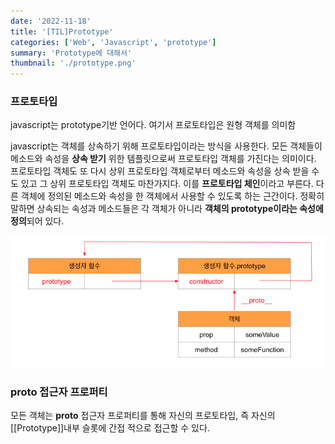 ```yaml
---
date: '2022-11-18'
title: '[TIL]Prototype'
categories: ['Web', 'Javascript', 'prototype']
summary: 'Prototype에 대해서'
thumbnail: './prototype.png'
---
```


### 프로토타입

javascript는 prototype기반 언어다. 여기서 프로토타입은 원형 객체를 의미함

javascript는 객체를 상속하기 위해 프로토타입이라는 방식을 사용한다. 모든 객체들이 메소드와 속성을 **상속 받기** 위한 템플릿으로써 프로토타입 객체를 가진다는 의미이다. 프로토타입 객체도 또 다시 상위 프로토타입 객체로부터 메소드와 속성을 상속 받을 수도 있고 그 상위 프로토타입 객체도 마찬가지다. 이를 **프로토타입 체인**이라고 부른다. 다른 객체에 정의된 메소드와 속성을 한 객체에서 사용할 수 있도록 하는 근간이다. 정확히 말하면 상속되는 속성과 메소드들은 각 객체가 아니라 **객체의 prototype이라는 속성에 정의**되어 있다.

![스크린샷 2022-11-18 오후 10.22.20.png](./prototypePng.png)

### **proto** 접근자 프로퍼티

모든 객체는 **proto** 접근자 프로퍼티를 통해 자신의 프로토타입, 즉 자신의 [[Prototype]]내부 슬롯에 간접 적으로 접근할 수 있다.
